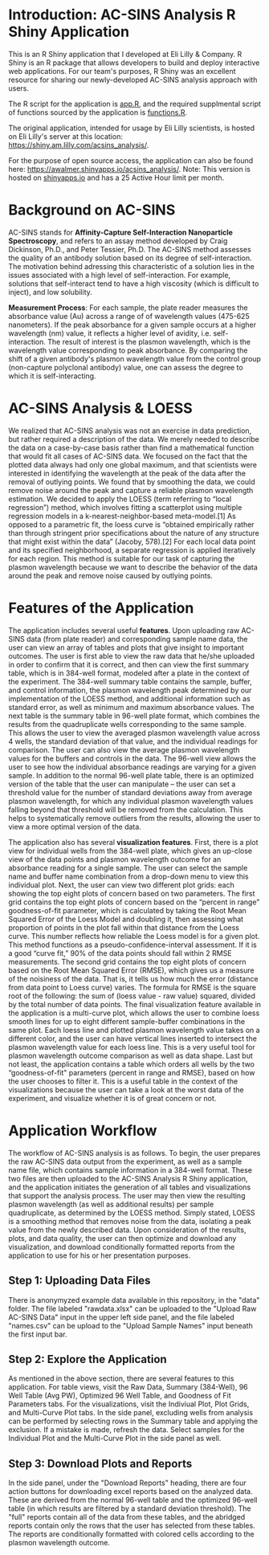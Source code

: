 # Introduction: AC-SINS Analysis R Shiny Application
This is an R Shiny application that I developed at Eli Lilly &amp; Company. R Shiny is an R package that allows developers to build and deploy interactive web applications. For our team's purposes, R Shiny was an excellent resource for sharing our newly-developed AC-SINS analysis approach with users. 

  The R script for the application is [app.R](/app.R), and the required supplmental script of functions sourced by the application is [functions.R](/functions.R). 

  The original application, intended for usage by Eli Lilly scientists, is hosted on Eli Lilly's server at this location: https://shiny.am.lilly.com/acsins_analysis/.
  
  For the purpose of open source access, the application can also be found here: https://awalmer.shinyapps.io/acsins_analysis/. Note: This version is hosted on [shinyapps.io](https://www.shinyapps.io/) and has a 25 Active Hour limit per month. 


# Background on AC-SINS
AC-SINS stands for **Affinity-Capture Self-Interaction Nanoparticle Spectroscopy**, and refers to an assay method developed by Craig Dickinson, Ph.D., and Peter Tessier, Ph.D. The AC-SINS method assesses the quality of an antibody solution based on its degree of self-interaction. The motivation behind adressing this characteristic of a solution lies in the issues associated with a high level of self-interaction. For example, solutions that self-interact tend to have a high viscosity (which is difficult to inject), and low solubility. 

  **Measurement Process**: For each sample, the plate reader measures the absorbance value (Au) across a range of of wavelength values (475-625 nanometers). If the peak absorbance for a given sample occurs at a higher wavelength (nm) value, it reflects a higher level of avidity, i.e. self-interaction. The result of interest is the plasmon wavelength, which is the wavelength value corresponding to peak absorbance. By comparing the shift of a given antibody's plasmon wavelength value from the control group (non-capture polyclonal antibody) value, one can assess the degree to which it is self-interacting.

# AC-SINS Analysis & LOESS

We realized that AC-SINS analysis was not an exercise in data prediction, but rather required a description of the data. We merely needed to describe the data on a case-by-case basis rather than find a mathematical function that would fit all cases of AC-SINS data. We focused on the fact that the plotted data always had only one global maximum, and that scientists were interested in identifying the wavelength at the peak of the data after the removal of outlying points. We found that by smoothing the data, we could remove noise around the peak and capture a reliable plasmon wavelength estimation. We decided to apply the LOESS (term referring to “local regression”) method, which involves fitting a scatterplot using multiple regression models in a k-nearest-neighbor-based meta-model.[1] As opposed to a parametric fit, the loess curve is “obtained empirically rather than through stringent prior specifications about the nature of any structure that might exist within the data” (Jacoby, 578).[2] For each local data point and its specified neighborhood, a separate regression is applied iteratively for each region. This method is suitable for our task of capturing the plasmon wavelength because we want to describe the behavior of the data around the peak and remove noise caused by outlying points.

# Features of the Application
The application includes several useful **features**. Upon uploading raw AC-SINS data (from plate reader) and corresponding sample name data, the user can view an array of tables and plots that give insight to important outcomes. The user is first able to view the raw data that he/she uploaded in order to confirm that it is correct, and then can view the first summary table, which is in 384-well format, modeled after a plate in the context of the experiment. The 384-well summary table contains the sample, buffer, and control information, the plasmon wavelength peak determined by our implementation of the LOESS method, and additional information such as standard error, as well as minimum and maximum absorbance values. The next table is the summary table in 96-well plate format, which combines the results from the quadruplicate wells corresponding to the same sample. This allows the user to view the averaged plasmon wavelength value across 4 wells, the standard deviation of that value, and the individual readings for comparison. The user can also view the average plasmon wavelength values for the buffers and controls in the data. The 96-well view allows the user to see how the individual absorbance readings are varying for a given sample. In addition to the normal 96-well plate table, there is an optimized version of the table that the user can manipulate – the user can set a threshold value for the number of standard deviations away from average plasmon wavelength, for which any individual plasmon wavelength values falling beyond that threshold will be removed from the calculation. This helps to systematically remove outliers from the results, allowing the user to view a more optimal version of the data.  

The application also has several **visualization features**. First, there is a plot view for individual wells from the 384-well plate, which gives an up-close view of the data points and plasmon wavelength outcome for an absorbance reading for a single sample. The user can select the sample name and buffer name combination from a drop-down menu to view this individual plot. Next, the user can view two different plot grids: each showing the top eight plots of concern based on two parameters. The first grid contains the top eight plots of concern based on the “percent in range” goodness-of-fit parameter, which is calculated by taking the Root Mean Squared Error of the Loess Model and doubling it, then assessing what proportion of points in the plot fall within that distance from the Loess curve. This number reflects how reliable the Loess model is for a given plot. This method functions as a pseudo-confidence-interval assessment. If it is a good “curve fit,” 90% of the data points should fall within 2 RMSE measurements. The second grid contains the top eight plots of concern based on the Root Mean Squared Error (RMSE), which gives us a measure of the noisiness of the data. That is, it tells us how much the error (distance from data point to Loess curve) varies. The formula for RMSE is the square root of the following: the sum of (loess value - raw value) squared, divided by the total number of data points. The final visualization feature available in the application is a multi-curve plot, which allows the user to combine loess smooth lines for up to eight different sample-buffer combinations in the same plot. Each loess line and plotted plasmon wavelength value takes on a different color, and the user can have vertical lines inserted to intersect the plasmon wavelength value for each loess line. This is a very useful tool for plasmon wavelength outcome comparison as well as data shape. Last but not least, the application contains a table which orders all wells by the two “goodness-of-fit" parameters (percent in range and RMSE), based on how the user chooses to filter it. This is a useful table in the context of the visualizations because the user can take a look at the worst data of the experiment, and visualize whether it is of great concern or not. 

# Application Workflow
The workflow of AC-SINS analysis is as follows. To begin, the user prepares the raw AC-SINS data output from the experiment, as well as a sample name file, which contains sample information in a 384-well format. These two files are then uploaded to the AC-SINS Analysis R Shiny application, and the application initiates the generation of all tables and visualizations that support the analysis process. The user may then view the resulting plasmon wavelength (as well as additional results) per sample quadruplicate, as determined by the LOESS method. Simply stated, LOESS is a smoothing method that removes noise from the data, isolating a peak value from the newly described data. Upon consideration of the results, plots, and data quality, the user can then optimize and download any visualization, and download conditionally formatted reports from the application to use for his or her presentation purposes.

## **Step 1: Uploading Data Files**
There is anonymyzed example data available in this repository, in the "data" folder. The file labeled "rawdata.xlsx" can be uploaded to the "Upload Raw AC-SINS Data" input in the upper left side panel, and the file labeled "names.csv" can be upload to the "Upload Sample Names" input beneath the first input bar.

## **Step 2: Explore the Application**
As mentioned in the above section, there are several features to this application. For table views, visit the Raw Data, Summary (384-Well), 96 Well Table (Avg PW), Optimized 96 Well Table, and Goodness of Fit Parameters tabs. For the visualizations, visit the Indiviual Plot, Plot Grids, and Multi-Curve Plot tabs. In the side panel, excluding wells from analysis can be performed by selecting rows in the Summary table and applying the exclusion. If a mistake is made, refresh the data. Select samples for the Individual Plot and the Multi-Curve Plot in the side panel as well. 

## **Step 3: Download Plots and Reports**
In the side panel, under the "Download Reports" heading, there are four action buttons for downloading excel reports based on the analyzed data. These are derived from the normal 96-well table and the optimized 96-well table (in which results are filtered by a standard deviation threshold). The "full" reports contain all of the data from these tables, and the abridged reports contain only the rows that the user has selected from these tables. The reports are conditionally formatted with colored cells according to the plasmon wavelength outcome. 
